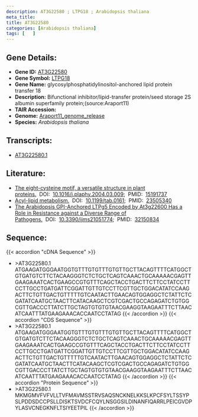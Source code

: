 ```yaml
---
description: AT3G22580 ; LTPG18 ; Arabidopsis thaliana
meta_title:
title: AT3G22580
categories: [Arabidopsis thaliana]
tags: [   ]
---
```


## Gene Details:
- **Gene ID:** [AT3G22580](https://www.arabidopsis.org/locus?name=AT3G22580)
- **Gene Symbol:** <u>LTPG18</u>
- **Gene Name:** glycosylphosphatidylinositol-anchored lipid protein transfer 18
- **Description:**   Bifunctional inhibitor/lipid-transfer protein/seed storage 2S albumin superfamily protein;(source:Araport11)
- **TAIR Accession:** 
- **Genome:** [Araport11_genome_release](https://www.arabidopsis.org/download/list?dir=Genes%2FAraport11_genome_release)
- **Species:** *Arabidopsis thaliana*

## Transcripts:
   -  [AT3G22580.1](https://www.arabidopsis.org/gene?name=AT3G22580.1)
## Literature:
   - [The eight-cysteine motif, a versatile structure in plant proteins.](https://www.doi.org/10.1016/j.plaphy.2004.03.009)&nbsp;&nbsp;DOI:&nbsp;&nbsp;[10.1016/j.plaphy.2004.03.009](https://www.doi.org/10.1016/j.plaphy.2004.03.009);&nbsp;&nbsp;PMID:&nbsp;&nbsp;[15191737](https://pubmed.ncbi.nlm.nih.gov/15191737/)
   - [Acyl-lipid metabolism.](https://www.doi.org/10.1199/tab.0161)&nbsp;&nbsp;DOI:&nbsp;&nbsp;[10.1199/tab.0161](https://www.doi.org/10.1199/tab.0161);&nbsp;&nbsp;PMID:&nbsp;&nbsp;[23505340](https://pubmed.ncbi.nlm.nih.gov/23505340/)
   - [The Arabidopsis GPI-Anchored LTPg5 Encoded by At3g22600 Has a Role in Resistance  against a Diverse Range of Pathogens.](https://www.doi.org/10.3390/ijms21051774)&nbsp;&nbsp;DOI:&nbsp;&nbsp;[10.3390/ijms21051774](https://www.doi.org/10.3390/ijms21051774);&nbsp;&nbsp;PMID:&nbsp;&nbsp;[32150834](https://pubmed.ncbi.nlm.nih.gov/32150834/)
## Sequence:
{{< accordion "cDNA Sequence" >}}
- \>AT3G22580.1
ATGAAGATGGGAATGGTGTTTGTGTTTGTGTTGCTTACAGTTTTCATGGCTGTGATGTCTTCTACAAGGGTCTCTGCTCAGTCAAACTGCAAAAACGAGTTGAAGAAATCACTGAAGCCGTGTTTCAGCTACCTGACTTCTTCCTATCCTTCCTTGCCTGATGATTCGGATTGTTGTCCTTCGTTGCTGGACATATCCAAGACTTCTGTTGACTGTTTTTGTCAATACTTGAACAGTGGAGGCTCTATTCTCGATATCAATGCTAACTTCATACAAGCTCGTCGACTGCCAGAGATCTGTGGCGTTGACCCTTATCTTGCTAGTGTGTGTAACGAAGGTAAGAATTTCTTAACATCAATTTATGAAGAAACACCAATCCTATAG
{{< /accordion >}}
{{< accordion "CDS Sequence" >}}
- \>AT3G22580.1
ATGAAGATGGGAATGGTGTTTGTGTTTGTGTTGCTTACAGTTTTCATGGCTGTGATGTCTTCTACAAGGGTCTCTGCTCAGTCAAACTGCAAAAACGAGTTGAAGAAATCACTGAAGCCGTGTTTCAGCTACCTGACTTCTTCCTATCCTTCCTTGCCTGATGATTCGGATTGTTGTCCTTCGTTGCTGGACATATCCAAGACTTCTGTTGACTGTTTTTGTCAATACTTGAACAGTGGAGGCTCTATTCTCGATATCAATGCTAACTTCATACAAGCTCGTCGACTGCCAGAGATCTGTGGCGTTGACCCTTATCTTGCTAGTGTGTGTAACGAAGGTAAGAATTTCTTAACATCAATTTATGAAGAAACACCAATCCTATAG
{{< /accordion >}}
{{< accordion "Protein Sequence" >}}
- \>AT3G22580.1
MKMGMVFVFVLLTVFMAVMSSTRVSAQSNCKNELKKSLKPCFSYLTSSYPSLPDDSDCCPSLLDISKTSVDCFCQYLNSGGSILDINANFIQARRLPEICGVDPYLASVCNEGKNFLTSIYEETPIL
{{< /accordion >}}
